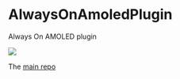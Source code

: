 # AlwaysOnAmoledPlugin
Always On AMOLED plugin

<a target="_blank" href="https://www.paypal.me/rosenfeldtomer" title="Donate using PayPal"><img src="https://img.shields.io/badge/paypal-donate-yellow.svg" /></a>

The [main repo](https://github.com/rosenpin/AlwaysOnDisplayAmoled)
